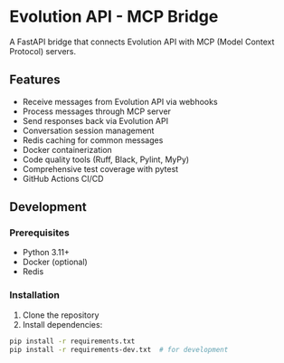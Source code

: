# Evolution API - MCP Bridge

A FastAPI bridge that connects Evolution API with MCP (Model Context Protocol) servers.

## Features

- Receive messages from Evolution API via webhooks
- Process messages through MCP server
- Send responses back via Evolution API
- Conversation session management
- Redis caching for common messages
- Docker containerization
- Code quality tools (Ruff, Black, Pylint, MyPy)
- Comprehensive test coverage with pytest
- GitHub Actions CI/CD

## Development

### Prerequisites

- Python 3.11+
- Docker (optional)
- Redis

### Installation

1. Clone the repository
2. Install dependencies:
```bash
pip install -r requirements.txt
pip install -r requirements-dev.txt  # for development
```
